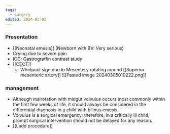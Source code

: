 ```yaml
---
tags:
  - surgery
edited: 2024-03-02
---
```

### Presentation
- [[Neonatal emesis]] (Newborn with BV: Very serious)
- Crying due to severe pain
- IOC: Gastrograffin contrast study
- [[CECT]]
	- Whirlpool sign due to Mesentery rotating around [[Superior mesenteric artery]]
![[Pasted image 20240305010222.png]]
### management
- Although malrotation with midgut volvulus occurs most commonly within the first few weeks of life, it should always be considered in the differential diagnosis in a child with bilious emesis. 
- Volvulus is a surgical emergency; therefore, in a critically ill child, prompt surgical intervention should not be delayed for any reason.
- [[Ladd procedure]]
	
